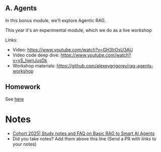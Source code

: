 ## A. Agents

In this bonus module, we'll explore Agentic RAG.

This year it's an experimental module, which we do as
a live workshop

Links:

* Video: https://www.youtube.com/watch?v=GH3lrOsU3AU
* Video code deep dive: https://www.youtube.com/watch?v=yS_hwnJusDk
* Workshop materials: https://github.com/alexeygrigorev/rag-agents-workshop


## Homework

See [here](https://github.com/DataTalksClub/llm-zoomcamp/blob/main/cohorts/2025/0a-agents/homework.md)

# Notes

* [Cohort 2025| Study notes and FAQ on Basic RAG to Smart AI Agents](https://github.com/niting9881/llm-zoomcamp/blob/main/0a-agents/README.md)
* Did you take notes? Add them above this line (Send a PR with *links* to your notes)
